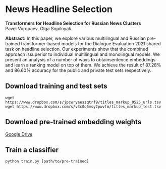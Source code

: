 # News Headline Selection

**Transformers for Headline Selection for Russian News Clusters**<br>
Pavel Voropaev, Olga Sopilnyak

**Abstract:** In this paper, we explore various multilingual and Russian pre-trained transformer-based models for the Dialogue Evaluation 2021 shared task on headline selection. Our experiments show that the combined approach issuperior to individual multilingual and monolingual models. We present an analysis of a number of ways to obtainsentence embeddings and learn a ranking model on top of them. We achieve the result of 87.28% and 86.60% accuracy for the public and private test sets respectively.

## Download training and test sets

    wget https://www.dropbox.com/s/jpcwryaeszqtrf9/titles_markup_0525_urls.tsv
    wget https://www.dropbox.com/s/v3c0q6msy2pwvfm/titles_markup_test.tsv

## Download pre-trained embedding weights

[Google Drive](https://drive.google.com/drive/u/1/folders/1frkNOP1IkHWC7Mq6RnnyFh6YfVdohGo3)

## Train a classifier

    python train.py [path/to/pre-trained]

